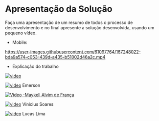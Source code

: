 # Apresentação da Solução

Faça uma apresentação de um resumo de todos o processo de desenvolvimento e no final apresente a solução desenvolvida, usando um pequeno vídeo.

- Mobile:


https://user-images.githubusercontent.com/61097764/167248022-bda9a574-c053-439d-a435-b51002d46a2c.mp4


- Explicação do trabalho


[![video](https://i9.ytimg.com/vi/lESesOVWiwg/mq2.jpg?sqp=CMT62JMG&rs=AOn4CLAmyfG1mwlfGKUs1Cl6FrXOzo68QQ)](https://youtu.be/lESesOVWiwg)

[![video](https://i9.ytimg.com/vi/lESesOVWiwg/mq2.jpg?sqp=CMT62JMG&rs=AOn4CLAmyfG1mwlfGKUs1Cl6FrXOzo68QQ)](https://youtu.be/ey6pb-gPug0) Emerson

[![Video -Maykell Alvim de França](https://i9.ytimg.com/vi/lESesOVWiwg/mq2.jpg?sqp=CMT62JMG&rs=AOn4CLAmyfG1mwlfGKUs1Cl6FrXOzo68QQ)](https://www.youtube.com/watch?v=h3-J6-YtbtY)

[![video](https://i9.ytimg.com/vi/lESesOVWiwg/mq2.jpg?sqp=CMT62JMG&rs=AOn4CLAmyfG1mwlfGKUs1Cl6FrXOzo68QQ)](https://youtu.be/MU3ieCpxjys) Vinicius Soares

[![video](https://i9.ytimg.com/vi/lESesOVWiwg/mq2.jpg?sqp=CMT62JMG&rs=AOn4CLAmyfG1mwlfGKUs1Cl6FrXOzo68QQ)](https://youtu.be/wQD1mJ5S520) Lucas Lima
